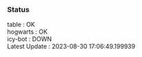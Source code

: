 ### Status


table : OK  
hogwarts : OK  
icy-bot : DOWN  
Latest Update : 2023-08-30 17:06:49.199939

